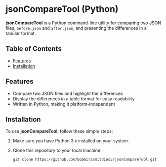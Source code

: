 # jsonCompareTool (Python)

**jsonCompareTool** is a Python command-line utility for comparing two JSON files, `before.json` and `after.json`, and presenting the differences in a tabular format.

## Table of Contents
- [Features](#features)
- [Installation](#installation)

## Features

- Compare two JSON files and highlight the differences
- Display the differences in a table format for easy readability
- Written in Python, making it platform-independent

## Installation

To use **jsonCompareTool**, follow these simple steps:

1. Make sure you have Python 3.x installed on your system.

2. Clone this repository to your local machine:

   ```bash
   git clone https://github.com/bobmirzamitdinov/jsonCompareTool.git